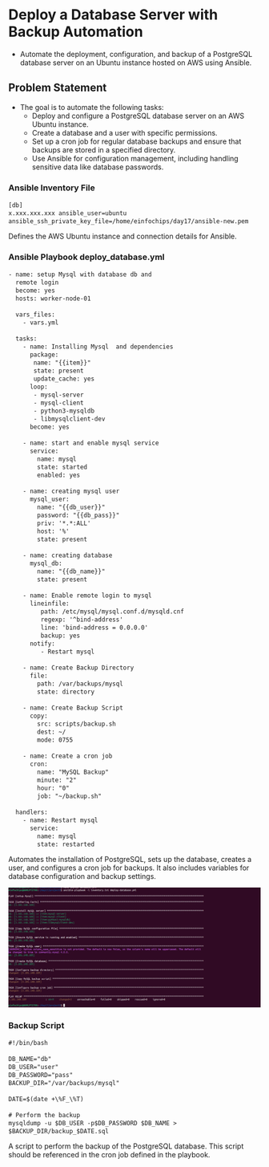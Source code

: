 # Deploy a Database Server with Backup Automation

-   Automate the deployment, configuration, and backup of a PostgreSQL database server on an Ubuntu instance hosted on AWS using Ansible.

## Problem Statement

-   The goal is to automate the following tasks:
    -   Deploy and configure a PostgreSQL database server on an AWS Ubuntu instance.
    -   Create a database and a user with specific permissions.
    -   Set up a cron job for regular database backups and ensure that backups are stored in a specified directory.
    -   Use Ansible for configuration management, including handling sensitive data like database passwords.


### Ansible Inventory File
```
[db]
x.xxx.xxx.xxx ansible_user=ubuntu ansible_ssh_private_key_file=/home/einfochips/day17/ansible-new.pem
```
Defines the AWS Ubuntu instance and connection details for Ansible.

### Ansible Playbook deploy_database.yml
```
- name: setup Mysql with database db and
  remote login
  become: yes
  hosts: worker-node-01

  vars_files: 
    - vars.yml
  
  tasks:
    - name: Installing Mysql  and dependencies
      package:
       name: "{{item}}"
       state: present
       update_cache: yes
      loop:
       - mysql-server
       - mysql-client 
       - python3-mysqldb
       - libmysqlclient-dev
      become: yes

    - name: start and enable mysql service
      service:
        name: mysql
        state: started
        enabled: yes

    - name: creating mysql user
      mysql_user:
        name: "{{db_user}}"
        password: "{{db_pass}}"
        priv: '*.*:ALL'
        host: '%'
        state: present

    - name: creating database
      mysql_db:
        name: "{{db_name}}"
        state: present

    - name: Enable remote login to mysql
      lineinfile:
         path: /etc/mysql/mysql.conf.d/mysqld.cnf
         regexp: '^bind-address'
         line: 'bind-address = 0.0.0.0'
         backup: yes
      notify:
         - Restart mysql 

    - name: Create Backup Directory
      file: 
        path: /var/backups/mysql
        state: directory

    - name: Create Backup Script
      copy:
        src: scripts/backup.sh
        dest: ~/
        mode: 0755

    - name: Create a cron job
      cron:
        name: "MySQL Backup"
        minute: "2"
        hour: "0"
        job: "~/backup.sh"  

  handlers:
    - name: Restart mysql
      service:
        name: mysql
        state: restarted
```
Automates the installation of PostgreSQL, sets up the database, creates a user, and configures a cron job for backups. It also includes variables for database configuration and backup settings.

![alt text](<project1/Screenshot from 2024-08-01 17-36-20.png>)

### Backup Script

```
#!/bin/bash

DB_NAME="db"
DB_USER="user"
DB_PASSWORD="pass"
BACKUP_DIR="/var/backups/mysql"

DATE=$(date +\%F_\%T)

# Perform the backup
mysqldump -u $DB_USER -p$DB_PASSWORD $DB_NAME > $BACKUP_DIR/backup_$DATE.sql
```
A script to perform the backup of the PostgreSQL database. This script should be referenced in the cron job defined in the playbook.